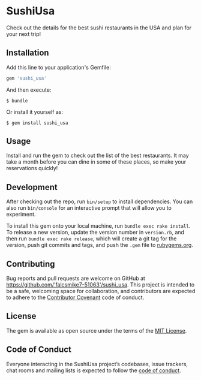 # SushiUsa

Check out the details for the best sushi restaurants in the USA and plan for your next trip!

## Installation

Add this line to your application's Gemfile:

```ruby
gem 'sushi_usa'
```

And then execute:

    $ bundle

Or install it yourself as:

    $ gem install sushi_usa

## Usage

Install and run the gem to check out the list of the best restaurants. It may take a month
before you can dine in some of these places, so make your reservations quickly!

## Development

After checking out the repo, run `bin/setup` to install dependencies. You can also run `bin/console` for an interactive prompt that will allow you to experiment.

To install this gem onto your local machine, run `bundle exec rake install`. To release a new version, update the version number in `version.rb`, and then run `bundle exec rake release`, which will create a git tag for the version, push git commits and tags, and push the `.gem` file to [rubygems.org](https://rubygems.org).

## Contributing

Bug reports and pull requests are welcome on GitHub at https://github.com/'falcsmike7-51063'/sushi_usa. This project is intended to be a safe, welcoming space for collaboration, and contributors are expected to adhere to the [Contributor Covenant](http://contributor-covenant.org) code of conduct.

## License

The gem is available as open source under the terms of the [MIT License](http://opensource.org/licenses/MIT).

## Code of Conduct

Everyone interacting in the SushiUsa project’s codebases, issue trackers, chat rooms and mailing lists is expected to follow the [code of conduct](https://github.com/'falcsmike7-51063'/sushi_usa/blob/master/CODE_OF_CONDUCT.md).
